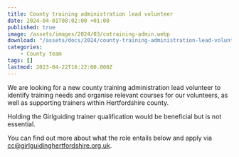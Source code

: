 ```yaml
---
title: County training administration lead volunteer
date: 2024-04-01T08:02:00 +01:00
published: true
image: /assets/images/2024/03/cotraining-admin.webp
download: "/assets/docs/2024/county-training-administration-lead-volunteer-role-description.pdf"
categories: 
    - County team
tags: []
lastmod: 2023-04-22T16:22:00.000Z
---
```

We are looking for a new county training administration lead volunteer to identify training needs and organise relevant courses for our volunteers, as well as supporting trainers within Hertfordshire county.

Holding the Girlguiding trainer qualification would be beneficial but is not essential.

You can find out more about what the role entails below and apply via <cc@girlguidinghertfordshire.org.uk>.
